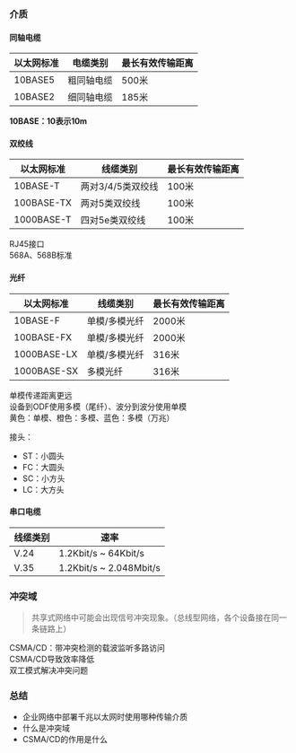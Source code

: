 ### 介质
#### 同轴电缆
以太网标准 | 电缆类别 | 最长有效传输距离
-- | -- | --
10BASE5 | 粗同轴电缆 | 500米
10BASE2 | 细同轴电缆 | 185米

**10BASE：10表示10m**

#### 双绞线
以太网标准 | 线缆类别 | 最长有效传输距离
-- | -- | --
10BASE-T | 两对3/4/5类双绞线 | 100米
100BASE-TX | 两对5类双绞线 | 100米
1000BASE-T | 四对5e类双绞线 | 100米

RJ45接口  
568A、568B标准

#### 光纤
以太网标准 | 线缆类别 | 最长有效传输距离
-- | -- | --
10BASE-F | 单模/多模光纤 | 2000米
100BASE-FX | 单模/多模光纤 | 2000米
1000BASE-LX | 单模/多模光纤 | 316米
1000BASE-SX | 多模光纤 | 316米

单模传递距离更远  
设备到ODF使用多模（尾纤）、波分到波分使用单模  
黄色：单模、橙色：多模、蓝色：多模（万兆）

接头：
- ST：小圆头
- FC：大圆头
- SC：小方头
- LC：大方头

#### 串口电缆
线缆类别 | 速率
-- | --
V.24 | 1.2Kbit/s ~ 64Kbit/s
V.35 | 1.2Kbit/s ~ 2.048Mbit/s

### 冲突域
> 共享式网络中可能会出现信号冲突现象。（总线型网络，各个设备接在同一条链路上）

CSMA/CD：带冲突检测的载波监听多路访问  
CSMA/CD导致效率降低  
双工模式解决冲突问题

### 总结
- 企业网络中部署千兆以太网时使用哪种传输介质
- 什么是冲突域
- CSMA/CD的作用是什么

